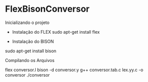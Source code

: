 # FlexBisonConversor


Inicializando o projeto 
- Instalação do FLEX
sudo apt-get install flex

- Instalação do BISON

sudo apt-get install bison

Compilando os Arquivos 

flex conversor.l
bison -d conversor.y
g++ conversor.tab.c lex.yy.c -o conversor
./conversor
